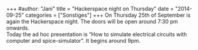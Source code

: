 +++
#author: "Jani"
title = "Hackerspace night on Thursday"
date = "2014-09-25"
categories = ["Sonstiges"]
+++
On Thursday 25th of September is again the Hackerspace night. The doors will
be open around 7:30 pm onwards.  
Today the ad hoc presentation is “How to simulate electrical circuits with
computer and spice-simulator”. It begins around 9pm.

